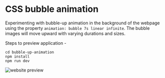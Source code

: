 # CSS bubble animation

 Experimenting with bubble-up animation in the background of the webpage using the property `animation: bubble 7s linear infinite`. The bubble images will move upward with varying durations and sizes.

Steps to preview application - 
```
cd bubble-up-animation
npm install
npm run dev

```
 ![website preview](src/assets/images/bubble-site.gif)